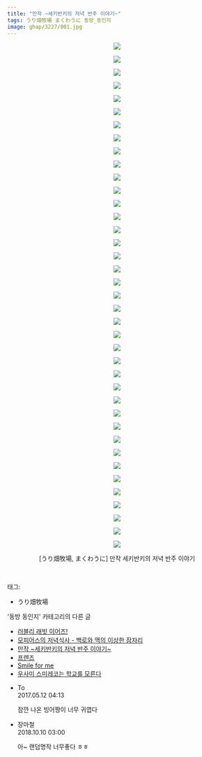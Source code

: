 ```yaml
---
title: "만작 ~세키반키의 저녁 반주 이야기~"
tags: うり畑牧場 まくわうに 동방_동인지
image: ghap/3227/001.jpg
---
```

<div class="article">
<p style="text-align: center; clear: none; float: none;"><img src="{{ site.nasurl }}/ghap/3227/001.jpg"/></p>
<p style="text-align: center; clear: none; float: none;"><img src="{{ site.nasurl }}/ghap/3227/002.jpg"/></p>
<p style="text-align: center; clear: none; float: none;"><img src="{{ site.nasurl }}/ghap/3227/003.jpg"/></p>
<p style="text-align: center; clear: none; float: none;"><img src="{{ site.nasurl }}/ghap/3227/004.jpg"/></p>
<p style="text-align: center; clear: none; float: none;"><img src="{{ site.nasurl }}/ghap/3227/005.jpg"/></p>
<p style="text-align: center; clear: none; float: none;"><img src="{{ site.nasurl }}/ghap/3227/006.jpg"/></p>
<p style="text-align: center; clear: none; float: none;"><img src="{{ site.nasurl }}/ghap/3227/007.jpg"/></p>
<p style="text-align: center; clear: none; float: none;"><img src="{{ site.nasurl }}/ghap/3227/008.jpg"/></p>
<p style="text-align: center; clear: none; float: none;"><img src="{{ site.nasurl }}/ghap/3227/009.jpg"/></p>
<p style="text-align: center; clear: none; float: none;"><img src="{{ site.nasurl }}/ghap/3227/010.jpg"/></p>
<p style="text-align: center; clear: none; float: none;"><img src="{{ site.nasurl }}/ghap/3227/011.jpg"/></p>
<p style="text-align: center; clear: none; float: none;"><img src="{{ site.nasurl }}/ghap/3227/012.jpg"/></p>
<p style="text-align: center; clear: none; float: none;"><img src="{{ site.nasurl }}/ghap/3227/013.jpg"/></p>
<p style="text-align: center; clear: none; float: none;"><img src="{{ site.nasurl }}/ghap/3227/014.jpg"/></p>
<p style="text-align: center; clear: none; float: none;"><img src="{{ site.nasurl }}/ghap/3227/015.jpg"/></p>
<p style="text-align: center; clear: none; float: none;"><img src="{{ site.nasurl }}/ghap/3227/016.jpg"/></p>
<p style="text-align: center; clear: none; float: none;"><img src="{{ site.nasurl }}/ghap/3227/017.jpg"/></p>
<p style="text-align: center; clear: none; float: none;"><img src="{{ site.nasurl }}/ghap/3227/018.jpg"/></p>
<p style="text-align: center; clear: none; float: none;"><img src="{{ site.nasurl }}/ghap/3227/019.jpg"/></p>
<p style="text-align: center; clear: none; float: none;"><img src="{{ site.nasurl }}/ghap/3227/020.jpg"/></p>
<p style="text-align: center; clear: none; float: none;"><img src="{{ site.nasurl }}/ghap/3227/021.jpg"/></p>
<p style="text-align: center; clear: none; float: none;"><img src="{{ site.nasurl }}/ghap/3227/022.jpg"/></p>
<p style="text-align: center; clear: none; float: none;"><img src="{{ site.nasurl }}/ghap/3227/023.jpg"/></p>
<p style="text-align: center; clear: none; float: none;"><img src="{{ site.nasurl }}/ghap/3227/024.jpg"/></p>
<p style="text-align: center; clear: none; float: none;"><img src="{{ site.nasurl }}/ghap/3227/025.jpg"/></p>
<p style="text-align: center; clear: none; float: none;"><img src="{{ site.nasurl }}/ghap/3227/026.jpg"/></p>
<p style="text-align: center; clear: none; float: none;"><img src="{{ site.nasurl }}/ghap/3227/027.jpg"/></p>
<p style="text-align: center; clear: none; float: none;"><img src="{{ site.nasurl }}/ghap/3227/028.jpg"/></p>
<p style="text-align: center; clear: none; float: none;"><img src="{{ site.nasurl }}/ghap/3227/029.jpg"/></p>
<p style="text-align: center; clear: none; float: none;"><img src="{{ site.nasurl }}/ghap/3227/030.jpg"/></p>
<p style="text-align: center; clear: none; float: none;"><img src="{{ site.nasurl }}/ghap/3227/031.jpg"/></p>
<p style="text-align: center; clear: none; float: none;"><img src="{{ site.nasurl }}/ghap/3227/032.jpg"/></p>
<p style="text-align: center; clear: none; float: none;"><img src="{{ site.nasurl }}/ghap/3227/033.jpg"/></p>
<p style="text-align: center; clear: none; float: none;"><img src="{{ site.nasurl }}/ghap/3227/034.jpg"/></p>
<p style="text-align: center; clear: none; float: none;"><img src="{{ site.nasurl }}/ghap/3227/035.jpg"/></p>
<p style="text-align: center; clear: none; float: none;"><img src="{{ site.nasurl }}/ghap/3227/036.jpg"/></p>
<p style="text-align: center; clear: none; float: none;"><img src="{{ site.nasurl }}/ghap/3227/037.jpg"/></p>
<p style="text-align: center; clear: none; float: none;"><img src="{{ site.nasurl }}/ghap/3227/038.jpg"/></p>
<p style="text-align: center; clear: none; float: none;"><img src="{{ site.nasurl }}/ghap/3227/039.jpg"/></p>
<p style="text-align: center; clear: none; float: none;">[うり畑牧場, まくわうに] 만작 세키반키의 저녁 반주 이야기</p>
<p><br/></p>
</div><div class="tagTrail">
<p>태그: </p>
<ul>
<li>うり畑牧場</li>
</ul>
</div><div class="another">
<p>'동방 동인지' 카테고리의 다른 글</p>
<ul>
<li><a href="/2017-05-10-ghap_3229">러블리 래빗 이어즈!</a></li>
<li><a href="/2017-05-10-ghap_3228">모피어스의 저녁식사 - 백로와 맥의 이상한 잠자리</a></li>
<li><a href="/2017-05-10-ghap_3227">만작 ~세키반키의 저녁 반주 이야기~</a></li>
<li><a href="/2017-05-10-ghap_3226">프렌즈</a></li>
<li><a href="/2017-05-10-ghap_3225">Smile for me</a></li>
<li><a href="/2017-05-09-ghap_3224">우사미 스미레코는 학교를 모른다</a></li>
</ul>
</div><div class="cb_module cb_fluid">
<div class="cb_wrt cb_profile">
<div class="comment">
<ul>
<li class="cb_thumb_off" id="comment14986911">
<div class="cb_comment_area">
<div class="cb_info_area">
<div class="cb_section">
<span class="cb_nick_name">To</span>
</div>
<div class="cb_section">
<span class="cb_date">2017.05.12 04:13 </span>
</div>
</div>
<div class="cb_dsc_comment">
<p class="cb_dsc">
											잠깐 나온 빙어짱이 너무 귀엽다
										</p>
</div>
</div></li>
<li class="cb_thumb_off" id="comment15350560">
<div class="cb_comment_area">
<div class="cb_info_area">
<div class="cb_section">
<span class="cb_nick_name">장마철</span>
</div>
<div class="cb_section">
<span class="cb_date">2018.10.10 03:00 </span>
</div>
</div>
<div class="cb_dsc_comment">
<p class="cb_dsc">
											아~ 랜덤명작 너무좋다 ㅎㅎ
										</p>
</div>
</div></li>
</ul>
</div>
</div><!-- commentList close -->
</div>